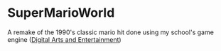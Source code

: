 # SuperMarioWorld
A remake of the 1990's classic mario hit done using my school's game engine ([Digital Arts and Entertainment](http://digitalartsandentertainment.be/))

